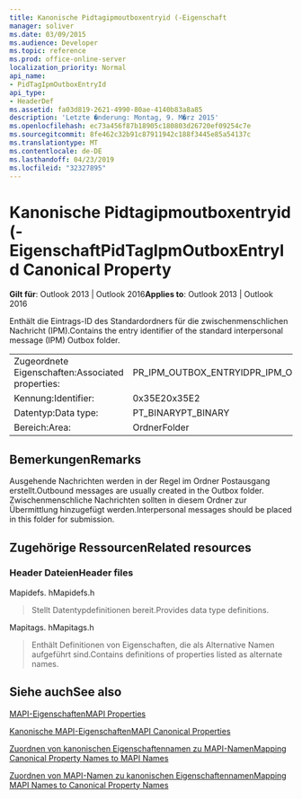 ```yaml
---
title: Kanonische Pidtagipmoutboxentryid (-Eigenschaft
manager: soliver
ms.date: 03/09/2015
ms.audience: Developer
ms.topic: reference
ms.prod: office-online-server
localization_priority: Normal
api_name:
- PidTagIpmOutboxEntryId
api_type:
- HeaderDef
ms.assetid: fa03d819-2621-4990-80ae-4140b83a8a85
description: 'Letzte �nderung: Montag, 9. M�rz 2015'
ms.openlocfilehash: ec73a456f87b18905c180803d26720ef09254c7e
ms.sourcegitcommit: 8fe462c32b91c87911942c188f3445e85a54137c
ms.translationtype: MT
ms.contentlocale: de-DE
ms.lasthandoff: 04/23/2019
ms.locfileid: "32327895"
---
```

# <a name="pidtagipmoutboxentryid-canonical-property"></a><span data-ttu-id="9e58a-103">Kanonische Pidtagipmoutboxentryid (-Eigenschaft</span><span class="sxs-lookup"><span data-stu-id="9e58a-103">PidTagIpmOutboxEntryId Canonical Property</span></span>

  
  
<span data-ttu-id="9e58a-104">**Gilt für**: Outlook 2013 | Outlook 2016</span><span class="sxs-lookup"><span data-stu-id="9e58a-104">**Applies to**: Outlook 2013 | Outlook 2016</span></span> 
  
<span data-ttu-id="9e58a-105">Enthält die Eintrags-ID des Standardordners für die zwischenmenschlichen Nachricht (IPM).</span><span class="sxs-lookup"><span data-stu-id="9e58a-105">Contains the entry identifier of the standard interpersonal message (IPM) Outbox folder.</span></span> 
  
|||
|:-----|:-----|
|<span data-ttu-id="9e58a-106">Zugeordnete Eigenschaften:</span><span class="sxs-lookup"><span data-stu-id="9e58a-106">Associated properties:</span></span>  <br/> |<span data-ttu-id="9e58a-107">PR_IPM_OUTBOX_ENTRYID</span><span class="sxs-lookup"><span data-stu-id="9e58a-107">PR_IPM_OUTBOX_ENTRYID</span></span>  <br/> |
|<span data-ttu-id="9e58a-108">Kennung:</span><span class="sxs-lookup"><span data-stu-id="9e58a-108">Identifier:</span></span>  <br/> |<span data-ttu-id="9e58a-109">0x35E2</span><span class="sxs-lookup"><span data-stu-id="9e58a-109">0x35E2</span></span>  <br/> |
|<span data-ttu-id="9e58a-110">Datentyp:</span><span class="sxs-lookup"><span data-stu-id="9e58a-110">Data type:</span></span>  <br/> |<span data-ttu-id="9e58a-111">PT_BINARY</span><span class="sxs-lookup"><span data-stu-id="9e58a-111">PT_BINARY</span></span>  <br/> |
|<span data-ttu-id="9e58a-112">Bereich:</span><span class="sxs-lookup"><span data-stu-id="9e58a-112">Area:</span></span>  <br/> |<span data-ttu-id="9e58a-113">Ordner</span><span class="sxs-lookup"><span data-stu-id="9e58a-113">Folder</span></span>  <br/> |
   
## <a name="remarks"></a><span data-ttu-id="9e58a-114">Bemerkungen</span><span class="sxs-lookup"><span data-stu-id="9e58a-114">Remarks</span></span>

<span data-ttu-id="9e58a-115">Ausgehende Nachrichten werden in der Regel im Ordner Postausgang erstellt.</span><span class="sxs-lookup"><span data-stu-id="9e58a-115">Outbound messages are usually created in the Outbox folder.</span></span> <span data-ttu-id="9e58a-116">Zwischenmenschliche Nachrichten sollten in diesem Ordner zur Übermittlung hinzugefügt werden.</span><span class="sxs-lookup"><span data-stu-id="9e58a-116">Interpersonal messages should be placed in this folder for submission.</span></span> 
  
## <a name="related-resources"></a><span data-ttu-id="9e58a-117">Zugehörige Ressourcen</span><span class="sxs-lookup"><span data-stu-id="9e58a-117">Related resources</span></span>

### <a name="header-files"></a><span data-ttu-id="9e58a-118">Header Dateien</span><span class="sxs-lookup"><span data-stu-id="9e58a-118">Header files</span></span>

<span data-ttu-id="9e58a-119">Mapidefs. h</span><span class="sxs-lookup"><span data-stu-id="9e58a-119">Mapidefs.h</span></span>
  
> <span data-ttu-id="9e58a-120">Stellt Datentypdefinitionen bereit.</span><span class="sxs-lookup"><span data-stu-id="9e58a-120">Provides data type definitions.</span></span>
    
<span data-ttu-id="9e58a-121">Mapitags. h</span><span class="sxs-lookup"><span data-stu-id="9e58a-121">Mapitags.h</span></span>
  
> <span data-ttu-id="9e58a-122">Enthält Definitionen von Eigenschaften, die als Alternative Namen aufgeführt sind.</span><span class="sxs-lookup"><span data-stu-id="9e58a-122">Contains definitions of properties listed as alternate names.</span></span>
    
## <a name="see-also"></a><span data-ttu-id="9e58a-123">Siehe auch</span><span class="sxs-lookup"><span data-stu-id="9e58a-123">See also</span></span>



[<span data-ttu-id="9e58a-124">MAPI-Eigenschaften</span><span class="sxs-lookup"><span data-stu-id="9e58a-124">MAPI Properties</span></span>](mapi-properties.md)
  
[<span data-ttu-id="9e58a-125">Kanonische MAPI-Eigenschaften</span><span class="sxs-lookup"><span data-stu-id="9e58a-125">MAPI Canonical Properties</span></span>](mapi-canonical-properties.md)
  
[<span data-ttu-id="9e58a-126">Zuordnen von kanonischen Eigenschaftennamen zu MAPI-Namen</span><span class="sxs-lookup"><span data-stu-id="9e58a-126">Mapping Canonical Property Names to MAPI Names</span></span>](mapping-canonical-property-names-to-mapi-names.md)
  
[<span data-ttu-id="9e58a-127">Zuordnen von MAPI-Namen zu kanonischen Eigenschaftennamen</span><span class="sxs-lookup"><span data-stu-id="9e58a-127">Mapping MAPI Names to Canonical Property Names</span></span>](mapping-mapi-names-to-canonical-property-names.md)

